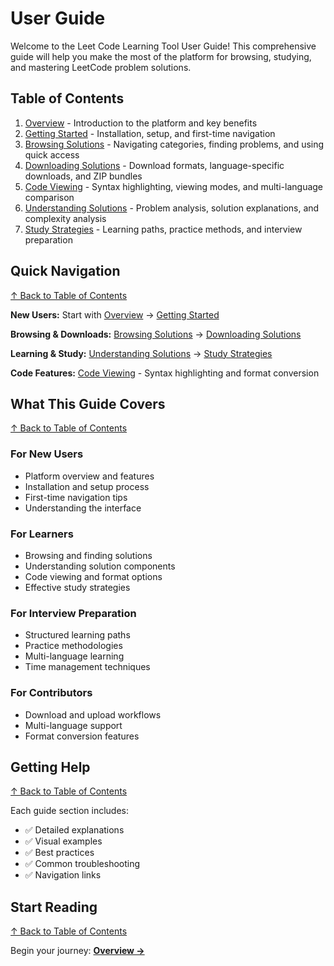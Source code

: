 # User Guide

Welcome to the Leet Code Learning Tool User Guide! This comprehensive guide will help you make the most of the platform for browsing, studying, and mastering LeetCode problem solutions.

## Table of Contents

1. [Overview](01-overview.md) - Introduction to the platform and key benefits
2. [Getting Started](02-getting-started.md) - Installation, setup, and first-time navigation
3. [Browsing Solutions](03-browsing-solutions.md) - Navigating categories, finding problems, and using quick access
4. [Downloading Solutions](04-downloading-solutions.md) - Download formats, language-specific downloads, and ZIP bundles
5. [Code Viewing](05-code-viewing.md) - Syntax highlighting, viewing modes, and multi-language comparison
6. [Understanding Solutions](06-understanding-solutions.md) - Problem analysis, solution explanations, and complexity analysis
7. [Study Strategies](07-study-strategies.md) - Learning paths, practice methods, and interview preparation

## Quick Navigation
[↑ Back to Table of Contents](#table-of-contents)


**New Users:** Start with [Overview](01-overview.md) → [Getting Started](02-getting-started.md)

**Browsing & Downloads:** [Browsing Solutions](03-browsing-solutions.md) → [Downloading Solutions](04-downloading-solutions.md)

**Learning & Study:** [Understanding Solutions](06-understanding-solutions.md) → [Study Strategies](07-study-strategies.md)

**Code Features:** [Code Viewing](05-code-viewing.md) - Syntax highlighting and format conversion

## What This Guide Covers
[↑ Back to Table of Contents](#table-of-contents)


### For New Users
- Platform overview and features
- Installation and setup process
- First-time navigation tips
- Understanding the interface

### For Learners
- Browsing and finding solutions
- Understanding solution components
- Code viewing and format options
- Effective study strategies

### For Interview Preparation
- Structured learning paths
- Practice methodologies
- Multi-language learning
- Time management techniques

### For Contributors
- Download and upload workflows
- Multi-language support
- Format conversion features

## Getting Help
[↑ Back to Table of Contents](#table-of-contents)

Each guide section includes:
- ✅ Detailed explanations
- ✅ Visual examples
- ✅ Best practices
- ✅ Common troubleshooting
- ✅ Navigation links

## Start Reading
[↑ Back to Table of Contents](#table-of-contents)

Begin your journey: **[Overview →](01-overview.md)**
